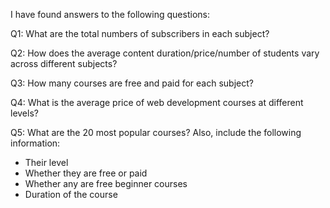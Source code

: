 I have found answers to the following questions:

Q1: What are the total numbers of subscribers in each subject?

Q2: How does the average content duration/price/number of students vary across different subjects?

Q3: How many courses are free and paid for each subject?

Q4: What is the average price of web development courses at different levels?

Q5: What are the 20 most popular courses? Also, include the following information:
- Their level
- Whether they are free or paid
- Whether any are free beginner courses
- Duration of the course
